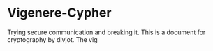 # Vigenere-Cypher
Trying secure communication and breaking it.
This is a document for cryptography by divjot.
The vig
